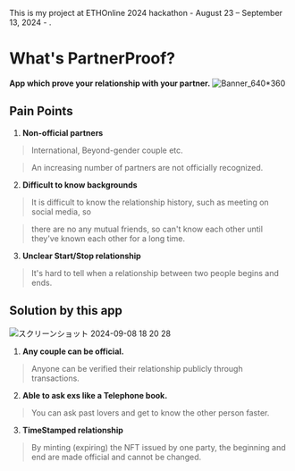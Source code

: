 This is my project at ETHOnline 2024 hackathon - August 23 – September 13, 2024 - .


# What's PartnerProof?
**App which prove your relationship with your partner.**
![Banner_640*360](https://github.com/user-attachments/assets/165a782d-1874-4e5f-b383-e2f7d69f6bfb)

## Pain Points

1. **Non-official partners**

> International, Beyond-gender couple etc.

> An increasing number of partners are not officially recognized.

2. **Difficult to know backgrounds** 

> It is difficult to know the relationship history, such as meeting on social media, so

> there are no any mutual friends, so can't know each other until they've known each other for a long time.

3. **Unclear Start/Stop relationship**

> It's hard to tell when a relationship between two people begins and ends.


## Solution by this app

![スクリーンショット 2024-09-08 18 20 28](https://github.com/user-attachments/assets/26f1dc8b-9689-4219-94be-5ad5d53bcf5e)

1. **Any couple can be official.**

> Anyone can be verified their relationship publicly through transactions.

2. **Able to ask exs like a Telephone book.** 

> You can ask past lovers and get to know the other person faster.

3. **TimeStamped relationship**

> By minting (expiring) the NFT issued by one party, the beginning and end are made official
and cannot be changed.


## 

